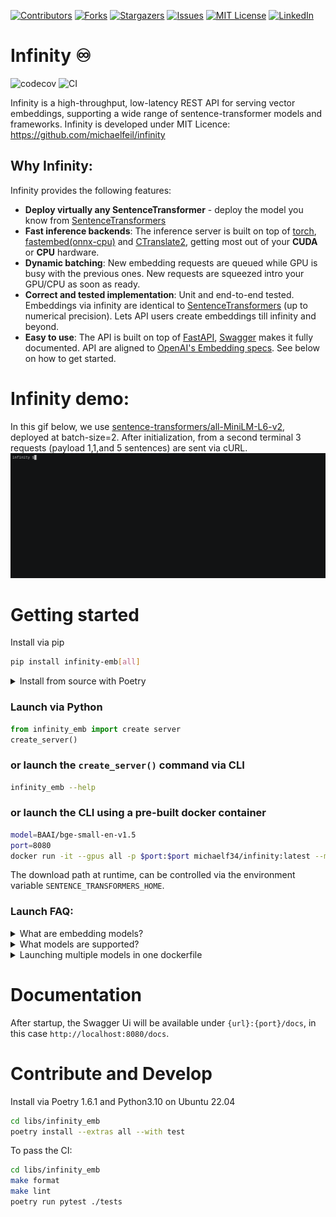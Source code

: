 
<!-- PROJECT SHIELDS -->
<!--
*** I'm using markdown "reference style" links for readability.
*** Reference links are enclosed in brackets [ ] instead of parentheses ( ).
*** See the bottom of this document for the declaration of the reference variables
*** for contributors-url, forks-url, etc. This is an optional, concise syntax you may use.
*** https://www.markdownguide.org/basic-syntax/#reference-style-links
-->
[![Contributors][contributors-shield]][contributors-url]
[![Forks][forks-shield]][forks-url]
[![Stargazers][stars-shield]][stars-url]
[![Issues][issues-shield]][issues-url]
[![MIT License][license-shield]][license-url]
[![LinkedIn][linkedin-shield]][linkedin-url]


# Infinity ♾️
![codecov](https://codecov.io/gh/michaelfeil/infinity/branch/main/graph/badge.svg?token=NMVQY5QOFQ)
![CI](https://github.com/michaelfeil/infinity/actions/workflows/ci.yaml/badge.svg)

Infinity is a high-throughput, low-latency REST API for serving vector embeddings, supporting a wide range of sentence-transformer models and frameworks. Infinity is developed under MIT Licence: https://github.com/michaelfeil/infinity

## Why Infinity:
Infinity provides the following features:
- **Deploy virtually any SentenceTransformer** - deploy the model you know from [SentenceTransformers](https://github.com/UKPLab/sentence-transformers/)
- **Fast inference backends**: The inference server is built on top of [torch](https://github.com/pytorch/pytorch), [fastembed(onnx-cpu)](https://github.com/qdrant/fastembed) and [CTranslate2](https://github.com/OpenNMT/CTranslate2), getting most out of your **CUDA** or **CPU** hardware.
- **Dynamic batching**: New embedding requests are queued while GPU is busy with the previous ones. New requests are squeezed intro your GPU/CPU as soon as ready. 
- **Correct and tested implementation**: Unit and end-to-end tested. Embeddings via infinity are identical to [SentenceTransformers](https://github.com/UKPLab/sentence-transformers/) (up to numerical precision). Lets API users create embeddings till infinity and beyond.
- **Easy to use**: The API is built on top of [FastAPI](https://fastapi.tiangolo.com/), [Swagger](https://swagger.io/) makes it fully documented. API are aligned to [OpenAI's Embedding specs](https://platform.openai.com/docs/guides/embeddings/what-are-embeddings). See below on how to get started.

# Infinity demo:
In this gif below, we use [sentence-transformers/all-MiniLM-L6-v2](https://huggingface.co/sentence-transformers/all-MiniLM-L6-v2), deployed at batch-size=2. After initialization, from a second terminal 3 requests  (payload 1,1,and 5 sentences) are sent via cURL.
![](docs/demo_v0_0_1.gif)

# Getting started

Install via pip
```bash
pip install infinity-emb[all]
```

<details>
  <summary>Install from source with Poetry</summary>
  
  Advanced:
  To install via Poetry use Poetry 1.6.1, Python 3.10 on Ubuntu 22.04
  ```bash
  git clone https://github.com/michaelfeil/infinity
  cd infinity
  cd libs/infinity_emb
  poetry install --extras all
  ```
</details>


### Launch via Python
```Python
from infinity_emb import create server
create_server()
```

### or launch the `create_server()` command via CLI
```bash
infinity_emb --help
```

### or launch the CLI using a pre-built docker container

```bash
model=BAAI/bge-small-en-v1.5
port=8080
docker run -it --gpus all -p $port:$port michaelf34/infinity:latest --model-name-or-path $model --port $port
```
The download path at runtime, can be controlled via the environment variable `SENTENCE_TRANSFORMERS_HOME`.

### Launch FAQ:
<details>
  <summary>What are embedding models?</summary>
  Embedding models can map any text to a low-dimensional dense vector which can be used for tasks like retrieval, classification, clustering, or semantic search. 
  And it also can be used in vector databases for LLMs. 
  
  The most know architecture are encoder-only transformers such as BERT, and most popular implementation include [SentenceTransformers](https://github.com/UKPLab/sentence-transformers/).
</details>

<details>
  <summary>What models are supported?</summary>
  
  All models of the sentence transformers org are supported https://huggingface.co/sentence-transformers / sbert.net. 
  LLM's like LLAMA2-7B are not intended for deployment.

  With the command `--engine torch` the model must be compatible with https://github.com/UKPLab/sentence-transformers/.
    - only models from Huggingface are supported.
  
  With the command `--engine ctranslate2`
    - only `BERT` models are supported.
    - only models from Huggingface are supported.
  
  For the latest trends, you might want to check out one of the folloing models.
    https://huggingface.co/spaces/mteb/leaderboard
    
</details>

<details>
  <summary>Launching multiple models in one dockerfile</summary>
  
  Multiple models on one GPU is in experimental mode. You can use the following temporary solution:
  ```Dockerfile
  FROM michaelf34/infinity:latest
  # Dockerfile-ENTRYPOINT for multiple models via multiple ports
  ENTRYPOINT ["/bin/sh", "-c", \
   "(. /app/.venv/bin/activate && infinity_emb --port 8080 --model-name-or-path sentence-transformers/all-MiniLM-L6-v2 &);\
   (. /app/.venv/bin/activate && infinity_emb --port 8081 --model-name-or-path intfloat/e5-large-v2 )"]
  ```
  
  You can build and run it via:  
  ```bash
  docker build -t custominfinity . && docker run -it --gpus all -p 8080:8080 -p 8081:8081 custominfinity
  ```

  Both models now run on two instances in one dockerfile servers.
     
</details>

# Documentation
After startup, the Swagger Ui will be available under `{url}:{port}/docs`, in this case `http://localhost:8080/docs`.

# Contribute and Develop

Install via Poetry 1.6.1 and Python3.10 on Ubuntu 22.04
```bash
cd libs/infinity_emb
poetry install --extras all --with test
```

To pass the CI:
```bash
cd libs/infinity_emb
make format
make lint
poetry run pytest ./tests
```



<!-- MARKDOWN LINKS & IMAGES -->
<!-- https://www.markdownguide.org/basic-syntax/#reference-style-links -->
[contributors-shield]: https://img.shields.io/github/contributors/michaelfeil/infinity.svg?style=for-the-badge
[contributors-url]: https://github.com/michaelfeil/infinity/graphs/contributors
[forks-shield]: https://img.shields.io/github/forks/michaelfeil/infinity.svg?style=for-the-badge
[forks-url]: https://github.com/michaelfeil/infinity/network/members
[stars-shield]: https://img.shields.io/github/stars/michaelfeil/infinity.svg?style=for-the-badge
[stars-url]: https://github.com/michaelfeil/infinity/stargazers
[issues-shield]: https://img.shields.io/github/issues/michaelfeil/infinity.svg?style=for-the-badge
[issues-url]: https://github.com/michaelfeil/infinity/issues
[license-shield]: https://img.shields.io/github/license/michaelfeil/infinity.svg?style=for-the-badge
[license-url]: https://github.com/michaelfeil/infinity/blob/master/LICENSE.txt
[linkedin-shield]: https://img.shields.io/badge/-LinkedIn-black.svg?style=for-the-badge&logo=linkedin&colorB=555
[linkedin-url]: https://linkedin.com/in/michael-feil
